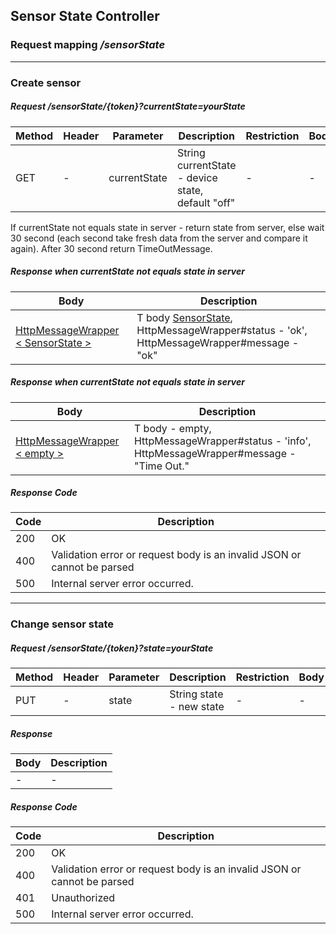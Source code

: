 ## Sensor State Controller
### Request mapping <em>/sensorState</em>

___
### Create sensor
##### Request /sensorState/{token}?currentState=yourState
Method | Header | Parameter | Description | Restriction | Body | Description | Restriction
------------ | ------------- | ------------- | ------------- | ------------- | ------------- | ------------- | -------------
GET | - | currentState | String currentState - device state, default "off" | - | - | - | -

If currentState not equals state in server - return state from server, else wait 30 second (each second take fresh data from the server and compare it again). After 30 second return TimeOutMessage.

##### Response when currentState not equals state in server
Body | Description
------------ | -------------
[HttpMessageWrapper < SensorState >](https://github.com/ilyukou/iot-docs/tree/main/dto/SensorHttpMessageWrapper.md) | T body [SensorState](https://github.com/ilyukou/iot-docs/tree/main/dto/SensorState.md), HttpMessageWrapper#status - 'ok', HttpMessageWrapper#message - "ok"

##### Response when currentState not equals state in server
Body | Description
------------ | -------------
[HttpMessageWrapper < empty >](https://github.com/ilyukou/iot-docs/tree/main/dto/SensorHttpMessageWrapper.md) | T body - empty, HttpMessageWrapper#status - 'info', HttpMessageWrapper#message - "Time Out."

##### Response Code
Code | Description
------------ | -------------
200 | OK
400 | Validation error or request body is an invalid JSON or cannot be parsed
500 | Internal server error occurred.

___
### Change sensor state
##### Request /sensorState/{token}?state=yourState
Method | Header | Parameter | Description | Restriction | Body | Description | Restriction
------------ | ------------- | ------------- | ------------- | ------------- | ------------- | ------------- | -------------
PUT | - | state | String state - new state | - | - | - | -

##### Response
Body | Description
------------ | -------------
-| -

##### Response Code
Code | Description
------------ | -------------
200 | OK
400 | Validation error or request body is an invalid JSON or cannot be parsed
401 | Unauthorized
500 | Internal server error occurred.
